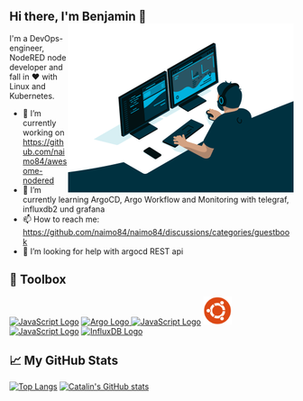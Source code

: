 ## Hi there, I'm Benjamin 👋 <img src="https://github.com/naimo84/naimo84/raw/main/code.gif?raw=true" width=400 align=right>

I'm a DevOps-engineer, NodeRED node developer and fall in ❤️ with Linux and Kubernetes. 


- 🔭 I’m currently working on https://github.com/naimo84/awesome-nodered
- 🌱 I’m currently learning ArgoCD, Argo Workflow and Monitoring with telegraf, influxdb2 und grafana
- 📫 How to reach me: https://github.com/naimo84/naimo84/discussions/categories/guestbook
- 🤔 I’m looking for help with argocd REST api
<!-- - 👯 I’m looking to collaborate on ...

- 💬 Ask me about 
...-->



## 🧰 Toolbox

<a href="https://nodered.org"><img src="https://cdn.worldvectorlogo.com/logos/node-red-1.svg" alt="JavaScript Logo" width="50" height="50"/></a> 
<a href="https://argoproj.github.io/cd/"><img src="https://cncf-branding.netlify.app/img/projects/argo/icon/color/argo-icon-color.svg" alt="Argo Logo" width="50" height="50"/> </a> 
<a href="https://code.visualstudio.com/"><img src="https://cdn.worldvectorlogo.com/logos/visual-studio-code-1.svg" alt="JavaScript Logo" width="50" height="50"/></a> 
<a href="https://ubuntu.com/download"><img src="https://raw.githubusercontent.com/devicons/devicon/master/icons/ubuntu/ubuntu-plain.svg" alt="JavaScript Logo" width="50" height="50"/></a> 
<a href="https://kubernetes.io"><img src="https://cdn.worldvectorlogo.com/logos/kubernets.svg" alt="JavaScript Logo" width="50" height="50"/></a> 
<a href="https://www.influxdata.com/"><img src="https://influxdata.github.io/branding/img/downloads/influxdata-logo--symbol--pool.svg" alt="InfluxDB Logo" width="50" height="50"/> </a> 
<a href="https://www.proxmox.com/"></a>



## &#x1f4c8; My GitHub Stats

[![Top Langs](https://github-readme-stats.vercel.app/api/top-langs/?username=naimo84&hide=java,css)](https://github.com/anuraghazra/github-readme-stats)
[![Catalin's GitHub stats](https://github-readme-stats.vercel.app/api?username=naimo84&include_all_commits=true&count_private=true)](https://github.com/anuraghazra/github-readme-stats)
